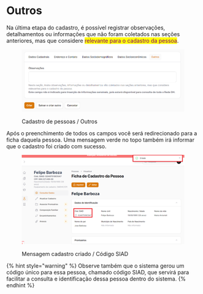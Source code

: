 # Outros

Na última etapa do cadastro, é possível registrar observações, detalhamentos ou informações que não foram coletados nas seções anteriores, mas que considere <mark style="color:purple;">relevante para o cadastro da pessoa</mark>.

<figure><img src="../../.gitbook/assets/image (2) (1) (1) (1).png" alt=""><figcaption><p>Cadastro de pessoas / Outros</p></figcaption></figure>



Após o preenchimento de todos os campos você será redirecionado para a ficha daquela pessoa. Uma mensagem verde no topo também irá informar que o cadastro foi criado com sucesso.&#x20;

<figure><img src="../../.gitbook/assets/image (97).png" alt=""><figcaption><p>Mensagem cadastro criado / Código SIAD</p></figcaption></figure>

{% hint style="warning" %}
Observe também que o sistema gerou um código único para essa pessoa, chamado código SIAD, que servirá para facilitar a consulta e identificação dessa pessoa dentro do sistema.
{% endhint %}
